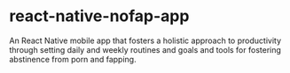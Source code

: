 # react-native-nofap-app
An React Native mobile app that fosters a holistic approach to productivity through setting daily and weekly routines and goals and tools for fostering abstinence from porn and fapping. 
